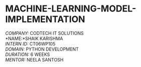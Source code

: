 # MACHINE-LEARNING-MODEL-IMPLEMENTATION

*COMPANY:* CODTECH IT SOLUTIONS  
*NAME:*SHAIK  KARISHMA   
*INTERN ID:* CT06WP105  
*DOMAIN:* PYTHON DEVELOPMENT  
*DURATION:* 6 WEEKS  
*MENTOR:* NEELA SANTOSH

